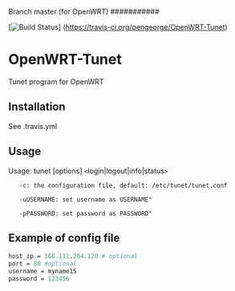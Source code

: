 Branch master (for OpenWRT)
###########

[![Build Status](https://travis-ci.org/pengeorge/OpenWRT-Tunet.svg?branch=master)]
(https://travis-ci.org/pengeorge/OpenWRT-Tunet)

OpenWRT-Tunet
=============

Tunet program for OpenWRT

Installation
------------
See .travis.yml

Usage
-----

Usage: tunet [options] `<`login|logout|info|status`>`

       -c: the configuration file, default: /etc/tunet/tunet.conf

       -uUSERNAME: set username as USERNAME"

       -pPASSWORD: set password as PASSWORD"


Example of config file
----------------------

```perl
host_ip = 166.111.204.120 # optional  
port = 80 #optional  
username = myname15  
password = 123456  
```

